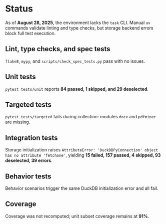 # Status

As of **August 28, 2025**, the environment lacks the `task` CLI. Manual
`uv` commands validate linting and type checks, but storage backend errors
block full test execution.

## Lint, type checks, and spec tests
`flake8`, `mypy`, and `scripts/check_spec_tests.py` pass with no issues.

## Unit tests
`pytest tests/unit` reports **84 passed, 1 skipped, and 29 deselected**.

## Targeted tests
`pytest tests/targeted` fails during collection: modules `docx` and
`pdfminer` are missing.

## Integration tests
Storage initialization raises `AttributeError: 'DuckDBPyConnection' object has
no attribute 'fetchone'`, yielding **15 failed, 157 passed, 4 skipped, 93
deselected, 39 errors**.

## Behavior tests
Behavior scenarios trigger the same DuckDB initialization error and all fail.

## Coverage
Coverage was not recomputed; unit subset coverage remains at **91%**.
